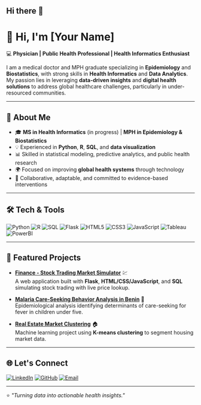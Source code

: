 ## Hi there 👋



# 👋 Hi, I'm [Your Name]  

💻 **Physician | Public Health Professional | Health Informatics Enthusiast**  

I am a medical doctor and MPH graduate specializing in **Epidemiology** and **Biostatistics**, with strong skills in **Health Informatics** and **Data Analytics**.  
My passion lies in leveraging **data-driven insights** and **digital health solutions** to address global healthcare challenges, particularly in under-resourced communities.  

---

## 🚀 About Me
- 🎓 **MS in Health Informatics** (in progress) | **MPH in Epidemiology & Biostatistics**  
- 💡 Experienced in **Python**, **R**, **SQL**, and **data visualization**  
- 📊 Skilled in statistical modeling, predictive analytics, and public health research  
- 🌍 Focused on improving **global health systems** through technology  
- 🤝 Collaborative, adaptable, and committed to evidence-based interventions  

---

## 🛠️ Tech & Tools
![Python](https://img.shields.io/badge/Python-3776AB?style=flat-square&logo=python&logoColor=white)
![R](https://img.shields.io/badge/R-276DC3?style=flat-square&logo=r&logoColor=white)
![SQL](https://img.shields.io/badge/SQL-4479A1?style=flat-square&logo=postgresql&logoColor=white)
![Flask](https://img.shields.io/badge/Flask-000000?style=flat-square&logo=flask&logoColor=white)
![HTML5](https://img.shields.io/badge/HTML5-E34F26?style=flat-square&logo=html5&logoColor=white)
![CSS3](https://img.shields.io/badge/CSS3-1572B6?style=flat-square&logo=css3&logoColor=white)
![JavaScript](https://img.shields.io/badge/JavaScript-F7DF1E?style=flat-square&logo=javascript&logoColor=black)
![Tableau](https://img.shields.io/badge/Tableau-E97627?style=flat-square&logo=tableau&logoColor=white)
![PowerBI](https://img.shields.io/badge/Power%20BI-F2C811?style=flat-square&logo=power-bi&logoColor=black)

---

## 📂 Featured Projects
- **[Finance - Stock Trading Market Simulator](#)** 💹  
  A web application built with **Flask**, **HTML/CSS/JavaScript**, and **SQL** simulating stock trading with live price lookup.  

- **[Malaria Care-Seeking Behavior Analysis in Benin](#)** 🦟  
  Epidemiological analysis identifying determinants of care-seeking for fever in children under five.  

- **[Real Estate Market Clustering](#)** 🏠  
  Machine learning project using **K-means clustering** to segment housing market data.

---

## 🌐 Let's Connect
[![LinkedIn](https://img.shields.io/badge/LinkedIn-%230077B5.svg?&style=flat-square&logo=linkedin&logoColor=white)](https://www.linkedin.com/in/your-profile)
[![GitHub](https://img.shields.io/badge/GitHub-%23181717.svg?&style=flat-square&logo=github&logoColor=white)](https://github.com/your-username)
[![Email](https://img.shields.io/badge/Email-D14836?style=flat-square&logo=gmail&logoColor=white)](mailto:your.email@example.com)

---

⭐ _"Turning data into actionable health insights."_  

<!--
**AI-Health-Master/AI-Health-Master** is a ✨ _special_ ✨ repository because its `README.md` (this file) appears on your GitHub profile.

Here are some ideas to get you started:

- 🔭 I’m currently working on ...
- 🌱 I’m currently learning ...
- 👯 I’m looking to collaborate on ...
- 🤔 I’m looking for help with ...
- 💬 Ask me about ...
- 📫 How to reach me: ...
- 😄 Pronouns: ...
- ⚡ Fun fact: ...
-->

